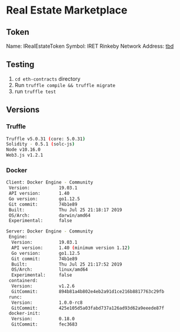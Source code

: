 # Real Estate Marketplace

## Token

Name: IRealEstateToken
Symbol: IRET
Rinkeby Network Address: [tbd]()


## Testing

1. `cd eth-contracts` directory
1. Run `truffle compile && truffle migrate`
1. run `truffle test`

## Versions


### Truffle

```bash
Truffle v5.0.31 (core: 5.0.31)
Solidity - 0.5.1 (solc-js)
Node v10.16.0
Web3.js v1.2.1
```

### Docker

```bash
Client: Docker Engine - Community
 Version:           19.03.1
 API version:       1.40
 Go version:        go1.12.5
 Git commit:        74b1e89
 Built:             Thu Jul 25 21:18:17 2019
 OS/Arch:           darwin/amd64
 Experimental:      false

Server: Docker Engine - Community
 Engine:
  Version:          19.03.1
  API version:      1.40 (minimum version 1.12)
  Go version:       go1.12.5
  Git commit:       74b1e89
  Built:            Thu Jul 25 21:17:52 2019
  OS/Arch:          linux/amd64
  Experimental:     false
 containerd:
  Version:          v1.2.6
  GitCommit:        894b81a4b802e4eb2a91d1ce216b8817763c29fb
 runc:
  Version:          1.0.0-rc8
  GitCommit:        425e105d5a03fabd737a126ad93d62a9eeede87f
 docker-init:
  Version:          0.18.0
  GitCommit:        fec3683
  ```

